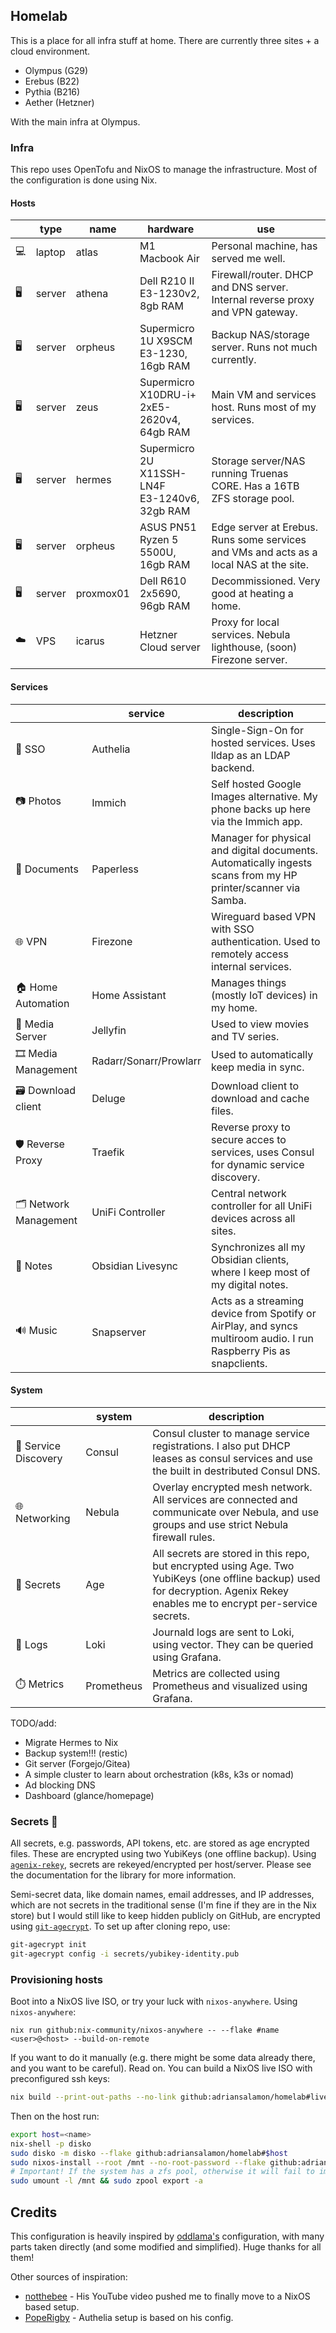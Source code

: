 ## Homelab

This is a place for all infra stuff at home. There are currently three sites + a cloud environment.

- Olympus (G29)
- Erebus (B22)
- Pythia (B216)
- Aether (Hetzner)

With the main infra at Olympus.

### Infra

This repo uses OpenTofu and NixOS to manage the infrastructure. Most of the configuration is done using Nix.

#### Hosts

|     | type   | name      | hardware                                         | use                                                                                    |
| --- | ------ | --------- | ------------------------------------------------ | -------------------------------------------------------------------------------------- |
| 💻  | laptop | atlas     | M1 Macbook Air                                   | Personal machine, has served me well.                                                  |
| 🖥️  | server | athena    | Dell R210 II<br>E3-1230v2, 8gb RAM               | Firewall/router. DHCP and DNS server. Internal reverse proxy and VPN gateway.          |
| 🖥️  | server | orpheus   | Supermicro 1U X9SCM<br>E3-1230, 16gb RAM         | Backup NAS/storage server. Runs not much currently.                                    |
| 🖥️  | server | zeus      | Supermicro X10DRU-i+<br>2xE5-2620v4, 64gb RAM    | Main VM and services host. Runs most of my services.                                   |
| 🖥️  | server | hermes    | Supermicro 2U X11SSH-LN4F<br>E3-1240v6, 32gb RAM | Storage server/NAS running Truenas CORE. Has a 16TB ZFS storage pool.                  |
| 🖥️  | server | orpheus   | ASUS PN51<br>Ryzen 5 5500U, 16gb RAM             | Edge server at Erebus. Runs some services and VMs and acts as a local NAS at the site. |
| 🖥️  | server | proxmox01 | Dell R610<br>2x5690, 96gb RAM                    | Decommissioned. Very good at heating a home.                                           |
| ☁️  | VPS    | icarus    | Hetzner Cloud server                             | Proxy for local services. Nebula lighthouse, (soon) Firezone server.                   |

#### Services

|                       | service                | description                                                                                                        |
| --------------------- | ---------------------- | ------------------------------------------------------------------------------------------------------------------ |
| 🪪 SSO                | Authelia               | Single-Sign-On for hosted services. Uses lldap as an LDAP backend.                                                 |
| 📷 Photos             | Immich                 | Self hosted Google Images alternative. My phone backs up here via the Immich app.                                  |
| 📄 Documents          | Paperless              | Manager for physical and digital documents. Automatically ingests scans from my HP printer/scanner via Samba.      |
| 🌐 VPN                | Firezone               | Wireguard based VPN with SSO authentication. Used to remotely access internal services.                            |
| 🏠 Home Automation    | Home Assistant         | Manages things (mostly IoT devices) in my home.                                                                    |
| 🍿 Media Server       | Jellyfin               | Used to view movies and TV series.                                                                                 |
| 🎞️ Media Management   | Radarr/Sonarr/Prowlarr | Used to automatically keep media in sync.                                                                          |
| 🗃️ Download client    | Deluge                 | Download client to download and cache files.                                                                       |
| 🛡️ Reverse Proxy      | Traefik                | Reverse proxy to secure acces to services, uses Consul for dynamic service discovery.                              |
| 🗂️ Network Management | UniFi Controller       | Central network controller for all UniFi devices across all sites.                                                 |
| 📔 Notes              | Obsidian Livesync      | Synchronizes all my Obsidian clients, where I keep most of my digital notes.                                       |
| 🔊 Music              | Snapserver             | Acts as a streaming device from Spotify or AirPlay, and syncs multiroom audio. I run Raspberry Pis as snapclients. |

#### System

|                      | system     | description                                                                                                                                                                  |
| -------------------- | ---------- | ---------------------------------------------------------------------------------------------------------------------------------------------------------------------------- |
| 📁 Service Discovery | Consul     | Consul cluster to manage service registrations. I also put DHCP leases as consul services and use the built in destributed Consul DNS.                                       |
| 🌐 Networking        | Nebula     | Overlay encrypted mesh network. All services are connected and communicate over Nebula, and use groups and use strict Nebula firewall rules.                                 |
| 🔐 Secrets           | Age        | All secrets are stored in this repo, but encrypted using Age. Two YubiKeys (one offline backup) used for decryption. Agenix Rekey enables me to encrypt per-service secrets. |
| 📃 Logs              | Loki       | Journald logs are sent to Loki, using vector. They can be queried using Grafana.                                                                                             |
| ⏱️ Metrics           | Prometheus | Metrics are collected using Prometheus and visualized using Grafana.                                                                                                         |

TODO/add:

- Migrate Hermes to Nix
- Backup system!!! (restic)
- Git server (Forgejo/Gitea)
- A simple cluster to learn about orchestration (k8s, k3s or nomad)
- Ad blocking DNS
- Dashboard (glance/homepage)

### Secrets 🔐

All secrets, e.g. passwords, API tokens, etc. are stored as age encrypted files. These are encrypted using two YubiKeys (one offline backup). Using [`agenix-rekey`](https://github.com/oddlama/agenix-rekey), secrets are rekeyed/encrypted per host/server. Please see
the documentation for the library for more information.

Semi-secret data, like domain names, email addresses, and IP addresses, which are not secrets in the traditional sense (I'm fine if they are in the Nix store) but I would still like to keep hidden publicly on GitHub, are encrypted using [`git-agecrypt`](https://github.com/vlaci/git-agecrypt). To set up after cloning repo, use:

```bash
git-agecrypt init
git-agecrypt config -i secrets/yubikey-identity.pub
```

### Provisioning hosts

Boot into a NixOS live ISO, or try your luck with `nixos-anywhere`. Using `nixos-anywhere`:

```
nix run github:nix-community/nixos-anywhere -- --flake #name <user>@<host> --build-on-remote
```

If you want to do it manually (e.g. there might be some data already there, and you want to be careful). Read on. You can build a NixOS live ISO with preconfigured ssh keys:

```bash
nix build --print-out-paths --no-link github:adriansalamon/homelab#live-iso
```

Then on the host run:

```bash
export host=<name>
nix-shell -p disko
sudo disko -m disko --flake github:adriansalamon/homelab#$host
sudo nixos-install --root /mnt --no-root-password --flake github:adriansalamon/homelab#$host
# Important! If the system has a zfs pool, otherwise it will fail to import on boot
sudo umount -l /mnt && sudo zpool export -a
```

## Credits

This configuration is heavily inspired by [oddlama's](https://github.com/oddlama/nix-config) configuration, with many parts taken directly (and some modified and simplified). Huge thanks for all them!

Other sources of inspiration:

- [notthebee](https://github.com/notthebee/nix-config/) - His YouTube video pushed me to finally move to a NixOS based setup.
- [PopeRigby](https://codeberg.org/PopeRigby/config) - Authelia setup is based on his config.
